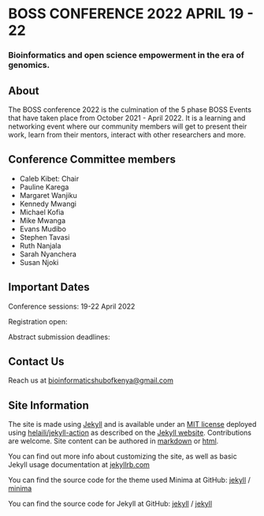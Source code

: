 # BOSS CONFERENCE 2022 APRIL 19 - 22 
### Bioinformatics and open science empowerment in the era of genomics.


## About
The BOSS conference 2022 is the culmination of the 5 phase BOSS Events that have taken place from October 2021 - April 2022. 
It is a learning and networking event where our community members will get to present their work, learn from their mentors,
interact with other researchers and more.

## Conference Committee members

- Caleb Kibet: Chair
- Pauline Karega
- Margaret Wanjiku
- Kennedy Mwangi
- Michael Kofia
- Mike Mwanga
- Evans Mudibo
- Stephen Tavasi
- Ruth Nanjala
- Sarah Nyanchera
- Susan Njoki


## Important Dates
Conference sessions:  19-22 April 2022

Registration open:  

Abstract submission deadlines: 

## Contact Us
Reach us at bioinformaticshubofkenya@gmail.com

## Site Information
The site is made using [Jekyll](https://jekyllrb.com/) and is available under an [MIT license](LICENSE) 
deployed using [helaili/jekyll-action](https://github.com/helaili/jekyll-action) as described on the 
[Jekyll website](https://jekyllrb.com/docs/github-pages/). Contributions are welcome. Site content can be
authored in [markdown](https://www.markdownguide.org/tools/jekyll/) or [html](https://developer.mozilla.org/en-US/docs/Web/HTML).

You can find out more info about customizing the site, as well as basic Jekyll usage documentation at [jekyllrb.com](https://jekyllrb.com/)

You can find the source code for the theme used Minima at GitHub:
[jekyll][jekyll-organization] /
[minima](https://github.com/jekyll/minima)

You can find the source code for Jekyll at GitHub:
[jekyll][jekyll-organization] /
[jekyll](https://github.com/jekyll/jekyll)



[jekyll-organization]: https://github.com/jekyll
